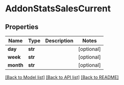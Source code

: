 # AddonStatsSalesCurrent

## Properties
Name | Type | Description | Notes
------------ | ------------- | ------------- | -------------
**day** | **str** |  | [optional] 
**week** | **str** |  | [optional] 
**month** | **str** |  | [optional] 

[[Back to Model list]](../README.md#documentation-for-models) [[Back to API list]](../README.md#documentation-for-api-endpoints) [[Back to README]](../README.md)

